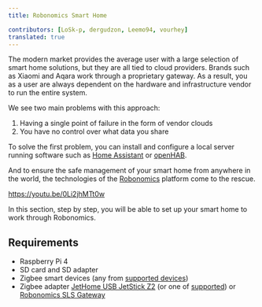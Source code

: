 ```yaml
---
title: Robonomics Smart Home

contributors: [LoSk-p, dergudzon, Leemo94, vourhey]
translated: true
---
```

The modern market provides the average user with a large selection of smart home solutions, but they are all tied to cloud providers. Brands such as Xiaomi and Aqara work through a proprietary gateway. As a result, you as a user are always dependent on the hardware and infrastructure vendor to run the entire system.

We see two main problems with this approach:

1. Having a single point of failure in the form of vendor clouds
2. You have no control over what data you share

To solve the first problem, you can install and configure a local server running software such as [Home Assistant](https://www.home-assistant.io/) or [openHAB](https://www.openhab.org/).

And to ensure the safe management of your smart home from anywhere in the world, the technologies of the [Robonomics](https://robonomics.network/) platform come to the rescue.

https://youtu.be/0Li2jhMTt0w

In this section, step by step, you will be able to set up your smart home to work through Robonomics.

## Requirements

* Raspberry Pi 4
* SD card and SD adapter
* Zigbee smart devices (any from [supported devices](https://slsys.io/action/supported_devices.html))
* Zigbee adapter [JetHome USB JetStick Z2](https://jethome.ru/z2/) (or one of [supported](https://www.zigbee2mqtt.io/information/supported_adapters.html)) or [Robonomics SLS Gateway](https://easyeda.com/ludovich88/robonomics_sls_gateway_v01)
